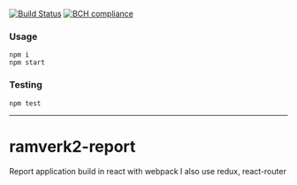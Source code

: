 [![Build Status](https://travis-ci.org/alevor657/ramverk2-report.svg?branch=master)](https://travis-ci.org/alevor657/ramverk2-report)
[![BCH compliance](https://bettercodehub.com/edge/badge/alevor657/ramverk2-report?branch=master)](https://bettercodehub.com/)


### Usage

    npm i
    npm start


### Testing

    npm test


-------------------------

# ramverk2-report
Report application build in react with webpack
I also use redux, react-router

